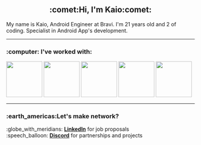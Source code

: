 <h2 align="center">:comet:Hi, I'm Kaio:comet:</h2>

My name is Kaio, Android Engineer at Bravi. I'm 21 years old and 2 of coding. Specialist in Android App's development.
<hr>

<h3>:computer: I've worked with:</h3>
<div>
    <img width="96" src="https://cdn.jsdelivr.net/gh/devicons/devicon/icons/androidstudio/androidstudio-original-wordmark.svg" />
    <img width="96" src="https://cdn.jsdelivr.net/gh/devicons/devicon/icons/kotlin/kotlin-original-wordmark.svg" />
    <img width="96" src="https://cdn.jsdelivr.net/gh/devicons/devicon/icons/sqlite/sqlite-original-wordmark.svg" />
    <img width="96" src="https://cdn.jsdelivr.net/gh/devicons/devicon/icons/gradle/gradle-plain-wordmark.svg" />
    <img width="96" src="https://cdn.jsdelivr.net/gh/devicons/devicon/icons/git/git-original-wordmark.svg" />
</div>
<hr>

<h3>:earth_americas:Let's make network?</h3>
<p>
:globe_with_meridians: <a href="https://www.linkedin.com/in/kaioribeiro/"><b>LinkedIn</b></a> for job proposals <br>
:speech_balloon: <a href="Kaio#9502"><b>Discord</b></a> for partnerships and projects <br>
</p>
